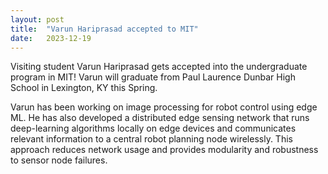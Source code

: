 ```yaml
---
layout: post
title:  "Varun Hariprasad accepted to MIT"
date:   2023-12-19
---
```


Visiting student Varun Hariprasad gets accepted into the undergraduate program in MIT! Varun will graduate from Paul Laurence Dunbar High School in Lexington, KY this Spring. 

Varun has been working on image processing for robot control using edge ML. He has also developed a distributed edge sensing network that runs deep-learning algorithms locally on edge devices and communicates relevant information to a central robot planning node wirelessly. This approach reduces network usage and provides modularity and robustness to sensor node failures. 